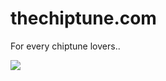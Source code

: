 thechiptune.com
==================

For every chiptune lovers..

![](https://upload.wikimedia.org/wikipedia/commons/b/b7/MOS_Technologies_6581.jpg)

